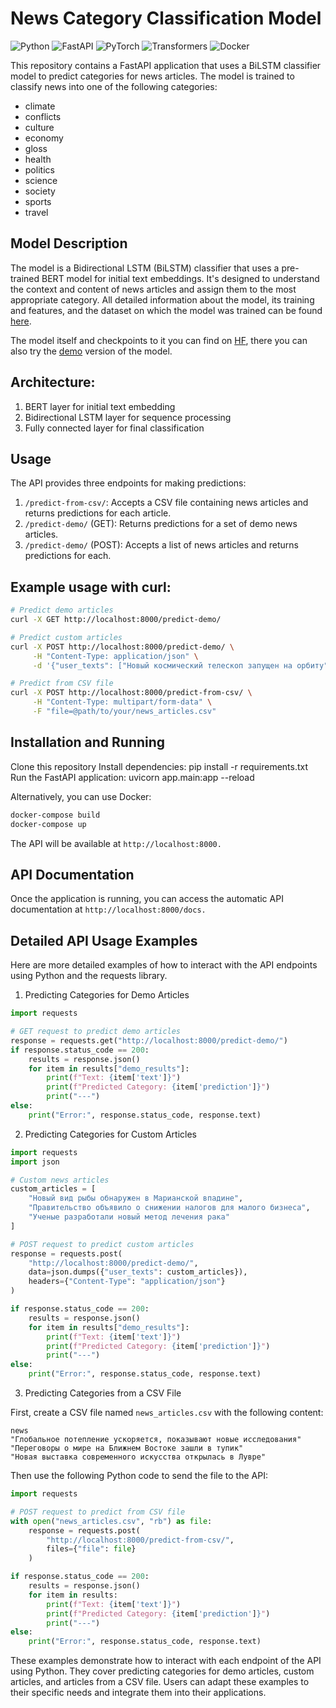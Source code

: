 # News Category Classification Model

![Python](https://img.shields.io/badge/Python-3.9+-blue.svg)
![FastAPI](https://img.shields.io/badge/FastAPI-0.68.0+-green.svg)
![PyTorch](https://img.shields.io/badge/PyTorch-1.9.0+-red.svg)
![Transformers](https://img.shields.io/badge/Transformers-4.10.0+-yellow.svg)
![Docker](https://img.shields.io/badge/Docker-20.10.0+-blue.svg)

This repository contains a FastAPI application that uses a BiLSTM classifier model to predict categories for news articles. The model is trained to classify news into one of the following categories:

- climate
- conflicts
- culture
- economy
- gloss
- health
- politics
- science
- society
- sports
- travel

## Model Description

The model is a Bidirectional LSTM (BiLSTM) classifier that uses a pre-trained BERT model for initial text embeddings. It's designed to understand the context and content of news articles and assign them to the most appropriate category.
All detailed information about the model, its training and features, and the dataset on which the model was trained can be found [here](https://github.com/data-silence/AIEdProjects/tree/master/LSTM%20classifier).

The model itself and checkpoints to it you can find on [HF](https://huggingface.co/data-silence/lstm-news-classifier), there you can also try the [demo](https://huggingface.co/spaces/data-silence/lstm-news-classifier) version of the model.

## Architecture:
1. BERT layer for initial text embedding
2. Bidirectional LSTM layer for sequence processing
3. Fully connected layer for final classification

## Usage

The API provides three endpoints for making predictions:

1. `/predict-from-csv/`: Accepts a CSV file containing news articles and returns predictions for each article.
2. `/predict-demo/` (GET): Returns predictions for a set of demo news articles.
3. `/predict-demo/` (POST): Accepts a list of news articles and returns predictions for each.

## Example usage with curl:

```bash
# Predict demo articles
curl -X GET http://localhost:8000/predict-demo/

# Predict custom articles
curl -X POST http://localhost:8000/predict-demo/ \
     -H "Content-Type: application/json" \
     -d '{"user_texts": ["Новый космический телескоп запущен на орбиту", "Цены на нефть достигли рекордного уровня"]}'

# Predict from CSV file
curl -X POST http://localhost:8000/predict-from-csv/ \
     -H "Content-Type: multipart/form-data" \
     -F "file=@path/to/your/news_articles.csv"
```

## Installation and Running

Clone this repository
Install dependencies: pip install -r requirements.txt
Run the FastAPI application: uvicorn app.main:app --reload

Alternatively, you can use Docker:
```bash
docker-compose build
docker-compose up
```
The API will be available at `http://localhost:8000.`

## API Documentation
Once the application is running, you can access the automatic API documentation at `http://localhost:8000/docs.`

## Detailed API Usage Examples
Here are more detailed examples of how to interact with the API endpoints using Python and the requests library.
1. Predicting Categories for Demo Articles

```python
import requests

# GET request to predict demo articles
response = requests.get("http://localhost:8000/predict-demo/")
if response.status_code == 200:
    results = response.json()
    for item in results["demo_results"]:
        print(f"Text: {item['text']}")
        print(f"Predicted Category: {item['prediction']}")
        print("---")
else:
    print("Error:", response.status_code, response.text)
```
2. Predicting Categories for Custom Articles
```python
import requests
import json

# Custom news articles
custom_articles = [
    "Новый вид рыбы обнаружен в Марианской впадине",
    "Правительство объявило о снижении налогов для малого бизнеса",
    "Ученые разработали новый метод лечения рака"
]

# POST request to predict custom articles
response = requests.post(
    "http://localhost:8000/predict-demo/",
    data=json.dumps({"user_texts": custom_articles}),
    headers={"Content-Type": "application/json"}
)

if response.status_code == 200:
    results = response.json()
    for item in results["demo_results"]:
        print(f"Text: {item['text']}")
        print(f"Predicted Category: {item['prediction']}")
        print("---")
else:
    print("Error:", response.status_code, response.text)
```

3. Predicting Categories from a CSV File

First, create a CSV file named `news_articles.csv` with the following content:
```csv
news
"Глобальное потепление ускоряется, показывают новые исследования"
"Переговоры о мире на Ближнем Востоке зашли в тупик"
"Новая выставка современного искусства открылась в Лувре"
```

Then use the following Python code to send the file to the API:
```python
import requests

# POST request to predict from CSV file
with open("news_articles.csv", "rb") as file:
    response = requests.post(
        "http://localhost:8000/predict-from-csv/",
        files={"file": file}
    )

if response.status_code == 200:
    results = response.json()
    for item in results:
        print(f"Text: {item['text']}")
        print(f"Predicted Category: {item['prediction']}")
        print("---")
else:
    print("Error:", response.status_code, response.text)
```

These examples demonstrate how to interact with each endpoint of the API using Python. 
They cover predicting categories for demo articles, custom articles, and articles from a CSV file. 
Users can adapt these examples to their specific needs and integrate them into their applications.